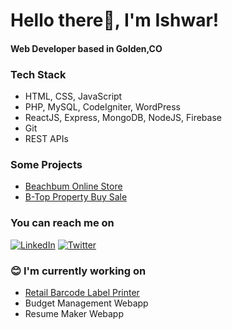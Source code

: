 # Hello there👋, I'm Ishwar!
#### Web Developer based in Golden,CO

### Tech Stack
* HTML, CSS, JavaScript
* PHP, MySQL, CodeIgniter, WordPress
* ReactJS, Express, MongoDB, NodeJS, Firebase
* Git
* REST APIs

### Some Projects
* [Beachbum Online Store](https://www.beachbum.in/)
* [B-Top Property Buy Sale](https://btop.in/)


### You can reach me on
[![LinkedIn](https://img.shields.io/badge/LinkedIn-0077B5?style=for-the-badge&logo=linkedin&logoColor=white)](https://www.linkedin.com/in/mrdumog/)
[![Twitter](https://img.shields.io/badge/Twitter-1DA1F2?style=for-the-badge&logo=twitter&logoColor=white)](https://twitter.com/mrdumog)



### :blush:  I'm currently working on
* [Retail Barcode Label Printer](https://retail-barcode-label.netlify.app/)
* Budget Management Webapp
* Resume Maker Webapp


<!--
Here are some ideas to get you started:

- 🌱 I’m currently learning ...
- 👯 I’m looking to collaborate on ...
- 🤔 I’m looking for help with ...
- 💬 Ask me about ...
- 📫 How to reach me: ...
- 😄 Pronouns: ...
- ⚡ Fun fact: ...
-->

